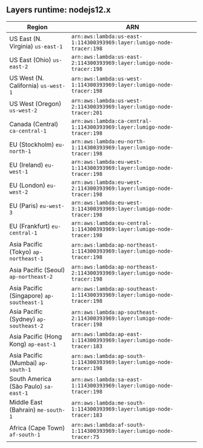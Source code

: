 Layers runtime: nodejs12.x
----
| Region | ARN |
| --- | --- |
|US East (N. Virginia)  `us-east-1`|`arn:aws:lambda:us-east-1:114300393969:layer:lumigo-node-tracer:198`|
|US East (Ohio)  `us-east-2`|`arn:aws:lambda:us-east-2:114300393969:layer:lumigo-node-tracer:198`|
|US West (N. California)  `us-west-1`|`arn:aws:lambda:us-west-1:114300393969:layer:lumigo-node-tracer:198`|
|US West (Oregon)  `us-west-2`|`arn:aws:lambda:us-west-2:114300393969:layer:lumigo-node-tracer:201`|
|Canada (Central)  `ca-central-1`|`arn:aws:lambda:ca-central-1:114300393969:layer:lumigo-node-tracer:198`|
|EU (Stockholm)  `eu-north-1`|`arn:aws:lambda:eu-north-1:114300393969:layer:lumigo-node-tracer:198`|
|EU (Ireland)  `eu-west-1`|`arn:aws:lambda:eu-west-1:114300393969:layer:lumigo-node-tracer:198`|
|EU (London)  `eu-west-2`|`arn:aws:lambda:eu-west-2:114300393969:layer:lumigo-node-tracer:198`|
|EU (Paris)  `eu-west-3`|`arn:aws:lambda:eu-west-3:114300393969:layer:lumigo-node-tracer:198`|
|EU (Frankfurt)  `eu-central-1`|`arn:aws:lambda:eu-central-1:114300393969:layer:lumigo-node-tracer:198`|
|Asia Pacific (Tokyo)  `ap-northeast-1`|`arn:aws:lambda:ap-northeast-1:114300393969:layer:lumigo-node-tracer:198`|
|Asia Pacific (Seoul)  `ap-northeast-2`|`arn:aws:lambda:ap-northeast-2:114300393969:layer:lumigo-node-tracer:198`|
|Asia Pacific (Singapore)  `ap-southeast-1`|`arn:aws:lambda:ap-southeast-1:114300393969:layer:lumigo-node-tracer:198`|
|Asia Pacific (Sydney)  `ap-southeast-2`|`arn:aws:lambda:ap-southeast-2:114300393969:layer:lumigo-node-tracer:198`|
|Asia Pacific (Hong Kong)  `ap-east-1`|`arn:aws:lambda:ap-east-1:114300393969:layer:lumigo-node-tracer:183`|
|Asia Pacific (Mumbai)  `ap-south-1`|`arn:aws:lambda:ap-south-1:114300393969:layer:lumigo-node-tracer:198`|
|South America (São Paulo)  `sa-east-1`|`arn:aws:lambda:sa-east-1:114300393969:layer:lumigo-node-tracer:198`|
|Middle East (Bahrain)  `me-south-1`|`arn:aws:lambda:me-south-1:114300393969:layer:lumigo-node-tracer:183`|
|Africa (Cape Town)  `af-south-1`|`arn:aws:lambda:af-south-1:114300393969:layer:lumigo-node-tracer:75`|
